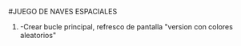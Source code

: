 #JUEGO DE NAVES ESPACIALES

1. -Crear bucle principal, refresco de pantalla "version con colores aleatorios"